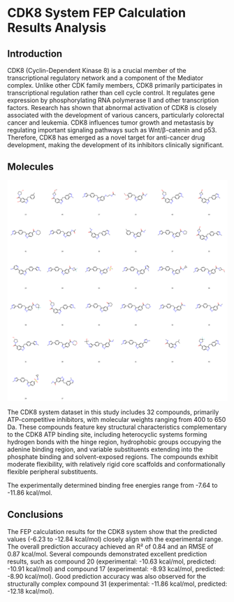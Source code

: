 # CDK8 System FEP Calculation Results Analysis

## Introduction

CDK8 (Cyclin-Dependent Kinase 8) is a crucial member of the transcriptional regulatory network and a component of the Mediator complex. Unlike other CDK family members, CDK8 primarily participates in transcriptional regulation rather than cell cycle control. It regulates gene expression by phosphorylating RNA polymerase II and other transcription factors. Research has shown that abnormal activation of CDK8 is closely associated with the development of various cancers, particularly colorectal cancer and leukemia. CDK8 influences tumor growth and metastasis by regulating important signaling pathways such as Wnt/β-catenin and p53. Therefore, CDK8 has emerged as a novel target for anti-cancer drug development, making the development of its inhibitors clinically significant.

## Molecules

![Molecular structures of representative compounds](mol_grid.png)

The CDK8 system dataset in this study includes 32 compounds, primarily ATP-competitive inhibitors, with molecular weights ranging from 400 to 650 Da. These compounds feature key structural characteristics complementary to the CDK8 ATP binding site, including heterocyclic systems forming hydrogen bonds with the hinge region, hydrophobic groups occupying the adenine binding region, and variable substituents extending into the phosphate binding and solvent-exposed regions. The compounds exhibit moderate flexibility, with relatively rigid core scaffolds and conformationally flexible peripheral substituents.

The experimentally determined binding free energies range from -7.64 to -11.86 kcal/mol.

## Conclusions

The FEP calculation results for the CDK8 system show that the predicted values (-6.23 to -12.84 kcal/mol) closely align with the experimental range. The overall prediction accuracy achieved an R² of 0.84 and an RMSE of 0.87 kcal/mol. Several compounds demonstrated excellent prediction results, such as compound 20 (experimental: -10.63 kcal/mol, predicted: -10.91 kcal/mol) and compound 17 (experimental: -8.93 kcal/mol, predicted: -8.90 kcal/mol). Good prediction accuracy was also observed for the structurally complex compound 31 (experimental: -11.86 kcal/mol, predicted: -12.18 kcal/mol). 